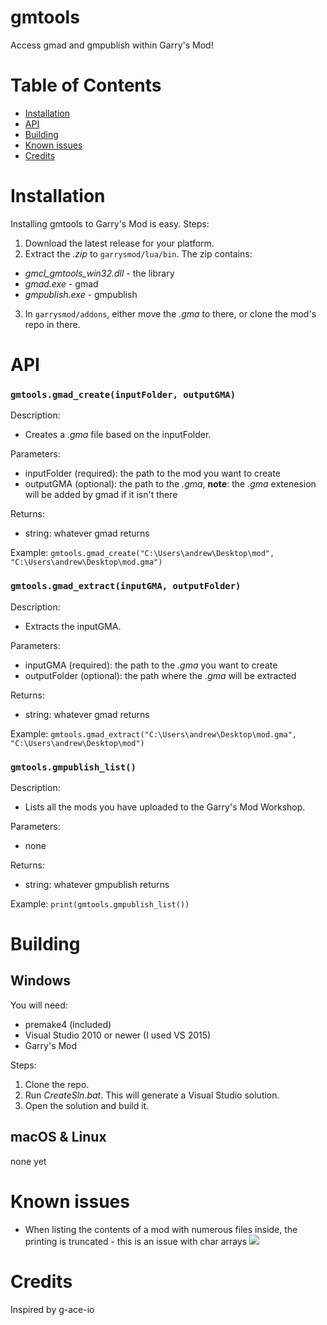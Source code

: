 # gmtools
Access gmad and gmpublish within Garry's Mod!

# Table of Contents
- [Installation](#table-of-contents)
- [API](#api)
- [Building](#building)
- [Known issues](#known-issues)
- [Credits](#credits)

# Installation
Installing gmtools to Garry's Mod is easy.
Steps:
1. Download the latest release for your platform.
2. Extract the *.zip* to ```garrysmod/lua/bin```. The zip contains:
  - *gmcl_gmtools_win32.dll* - the library
  - *gmad.exe* - gmad
  - *gmpublish.exe* - gmpublish
3. In  ```garrysmod/addons```, either move the *.gma* to there, or clone the mod's repo in there.

# API
### ```gmtools.gmad_create(inputFolder, outputGMA)```
Description:
- Creates a *.gma* file based on the inputFolder.

Parameters:
- inputFolder (required): the path to the mod you want to create
- outputGMA (optional): the path to the *.gma*, **note**: the *.gma* extenesion will be added by gmad if it isn't there

Returns:
- string: whatever gmad returns

Example:
```gmtools.gmad_create("C:\Users\andrew\Desktop\mod", "C:\Users\andrew\Desktop\mod.gma")```

### ```gmtools.gmad_extract(inputGMA, outputFolder)```
Description:
- Extracts the inputGMA.

Parameters:
- inputGMA (required): the path to the *.gma* you want to create
- outputFolder (optional): the path where the *.gma* will be extracted

Returns:
- string: whatever gmad returns

Example:
```gmtools.gmad_extract("C:\Users\andrew\Desktop\mod.gma", "C:\Users\andrew\Desktop\mod")```

### ```gmtools.gmpublish_list()```
Description:
- Lists all the mods you have uploaded to the Garry's Mod Workshop.

Parameters:
- none

Returns:
- string: whatever gmpublish returns

Example:
```print(gmtools.gmpublish_list())```

# Building
## Windows
You will need:
- premake4 (included)
- Visual Studio 2010 or newer (I used VS 2015)
- Garry's Mod

Steps:
1. Clone the repo.
2. Run *CreateSln.bat*. This will generate a Visual Studio solution.
3. Open the solution and build it.
## macOS & Linux
none yet

# Known issues
- When listing the contents of a mod with numerous files inside, the printing is truncated - this is an issue with char arrays
![](http://i.imgur.com/RigKwyd.jpg)

# Credits
Inspired by g-ace-io
